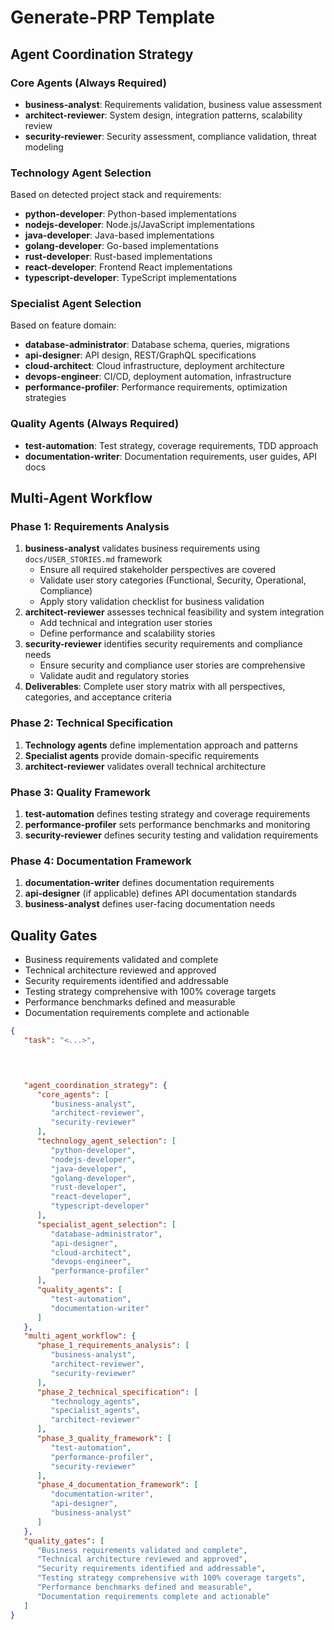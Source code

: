 # Generate-PRP Template

## Agent Coordination Strategy

### Core Agents (Always Required)
- **business-analyst**: Requirements validation, business value assessment
- **architect-reviewer**: System design, integration patterns, scalability review
- **security-reviewer**: Security assessment, compliance validation, threat modeling

### Technology Agent Selection
Based on detected project stack and requirements:
- **python-developer**: Python-based implementations
- **nodejs-developer**: Node.js/JavaScript implementations
- **java-developer**: Java-based implementations
- **golang-developer**: Go-based implementations
- **rust-developer**: Rust-based implementations
- **react-developer**: Frontend React implementations
- **typescript-developer**: TypeScript implementations

### Specialist Agent Selection
Based on feature domain:
- **database-administrator**: Database schema, queries, migrations
- **api-designer**: API design, REST/GraphQL specifications
- **cloud-architect**: Cloud infrastructure, deployment architecture
- **devops-engineer**: CI/CD, deployment automation, infrastructure
- **performance-profiler**: Performance requirements, optimization strategies

### Quality Agents (Always Required)
- **test-automation**: Test strategy, coverage requirements, TDD approach
- **documentation-writer**: Documentation requirements, user guides, API docs

## Multi-Agent Workflow

### Phase 1: Requirements Analysis
1. **business-analyst** validates business requirements using `docs/USER_STORIES.md` framework
   - Ensure all required stakeholder perspectives are covered
   - Validate user story categories (Functional, Security, Operational, Compliance)
   - Apply story validation checklist for business validation
2. **architect-reviewer** assesses technical feasibility and system integration
   - Add technical and integration user stories
   - Define performance and scalability stories
3. **security-reviewer** identifies security requirements and compliance needs
   - Ensure security and compliance user stories are comprehensive
   - Validate audit and regulatory stories
4. **Deliverables**: Complete user story matrix with all perspectives, categories, and acceptance criteria

### Phase 2: Technical Specification
1. **Technology agents** define implementation approach and patterns
2. **Specialist agents** provide domain-specific requirements
3. **architect-reviewer** validates overall technical architecture

### Phase 3: Quality Framework
1. **test-automation** defines testing strategy and coverage requirements
2. **performance-profiler** sets performance benchmarks and monitoring
3. **security-reviewer** defines security testing and validation requirements

### Phase 4: Documentation Framework
1. **documentation-writer** defines documentation requirements
2. **api-designer** (if applicable) defines API documentation standards
3. **business-analyst** defines user-facing documentation needs

## Quality Gates
- Business requirements validated and complete
- Technical architecture reviewed and approved
- Security requirements identified and addressable
- Testing strategy comprehensive with 100% coverage targets
- Performance benchmarks defined and measurable
- Documentation requirements complete and actionable

```json
{
   "task": "<...>",
   



   "agent_coordination_strategy": {
      "core_agents": [
         "business-analyst",
         "architect-reviewer",
         "security-reviewer"
      ],
      "technology_agent_selection": [
         "python-developer",
         "nodejs-developer",
         "java-developer",
         "golang-developer",
         "rust-developer",
         "react-developer",
         "typescript-developer"
      ],
      "specialist_agent_selection": [
         "database-administrator",
         "api-designer",
         "cloud-architect",
         "devops-engineer",
         "performance-profiler"
      ],
      "quality_agents": [
         "test-automation",
         "documentation-writer"
      ]
   },
   "multi_agent_workflow": {
      "phase_1_requirements_analysis": [
         "business-analyst",
         "architect-reviewer",
         "security-reviewer"
      ],
      "phase_2_technical_specification": [
         "technology_agents",
         "specialist_agents",
         "architect-reviewer"
      ],
      "phase_3_quality_framework": [
         "test-automation",
         "performance-profiler",
         "security-reviewer"
      ],
      "phase_4_documentation_framework": [
         "documentation-writer",
         "api-designer",
         "business-analyst"
      ]
   },
   "quality_gates": [
      "Business requirements validated and complete",
      "Technical architecture reviewed and approved",
      "Security requirements identified and addressable",
      "Testing strategy comprehensive with 100% coverage targets",
      "Performance benchmarks defined and measurable",
      "Documentation requirements complete and actionable"
   ]
}